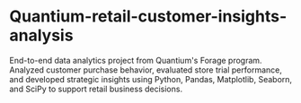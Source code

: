 # Quantium-retail-customer-insights-analysis
End-to-end data analytics project from Quantium's Forage program. Analyzed customer purchase behavior, evaluated store trial performance, and developed strategic insights using Python, Pandas, Matplotlib, Seaborn, and SciPy to support retail business decisions.
